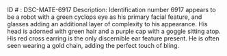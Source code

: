 ID # : DSC-MATE-6917
Description: Identification number 6917 appears to be a robot with a green cyclops eye as his primary facial feature, and glasses adding an additional layer of complexity to his appearance. His head is adorned with green hair and a purple cap with a goggle sitting atop. His red cross earring is the only discernible ear feature present. He is often seen wearing a gold chain, adding the perfect touch of bling.
